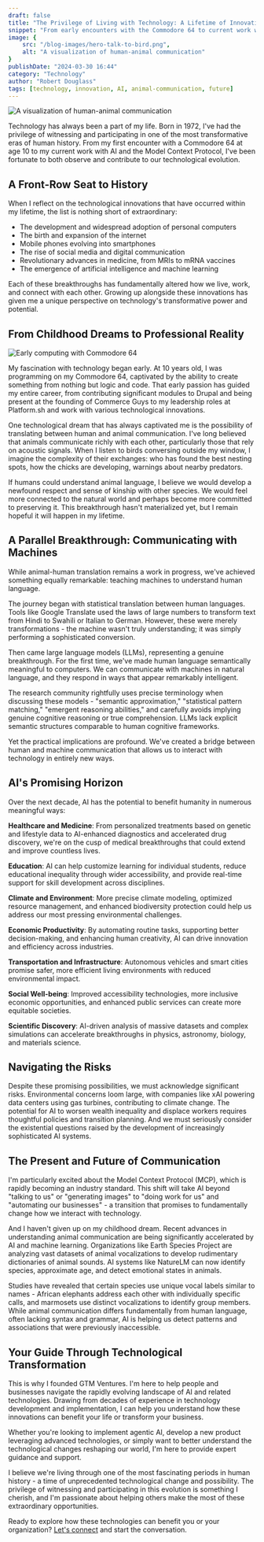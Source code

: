 ```yaml
---
draft: false
title: "The Privilege of Living with Technology: A Lifetime of Innovation"
snippet: "From early encounters with the Commodore 64 to current work with AI and the Model Context Protocol, explore a journey through one of the most transformative eras in human history."
image: {
    src: "/blog-images/hero-talk-to-bird.png",
    alt: "A visualization of human-animal communication"
}
publishDate: "2024-03-30 16:44"
category: "Technology"
author: "Robert Douglass"
tags: [technology, innovation, AI, animal-communication, future]
---
```


![A visualization of human-animal communication](/blog-images/hero-talk-to-bird.png)

Technology has always been a part of my life. Born in 1972, I've had the privilege of witnessing and participating in one of the most transformative eras of human history. From my first encounter with a Commodore 64 at age 10 to my current work with AI and the Model Context Protocol, I've been fortunate to both observe and contribute to our technological evolution.

## A Front-Row Seat to History

When I reflect on the technological innovations that have occurred within my lifetime, the list is nothing short of extraordinary:

- The development and widespread adoption of personal computers
- The birth and expansion of the internet
- Mobile phones evolving into smartphones 
- The rise of social media and digital communication
- Revolutionary advances in medicine, from MRIs to mRNA vaccines
- The emergence of artificial intelligence and machine learning

Each of these breakthroughs has fundamentally altered how we live, work, and connect with each other. Growing up alongside these innovations has given me a unique perspective on technology's transformative power and potential.

## From Childhood Dreams to Professional Reality

![Early computing with Commodore 64](/blog-images/cw64-agi.png)

My fascination with technology began early. At 10 years old, I was programming on my Commodore 64, captivated by the ability to create something from nothing but logic and code. That early passion has guided my entire career, from contributing significant modules to Drupal and being present at the founding of Commerce Guys to my leadership roles at Platform.sh and work with various technological innovations.

One technological dream that has always captivated me is the possibility of translating between human and animal communication. I've long believed that animals communicate richly with each other, particularly those that rely on acoustic signals. When I listen to birds conversing outside my window, I imagine the complexity of their exchanges: who has found the best nesting spots, how the chicks are developing, warnings about nearby predators.

If humans could understand animal language, I believe we would develop a newfound respect and sense of kinship with other species. We would feel more connected to the natural world and perhaps become more committed to preserving it. This breakthrough hasn't materialized yet, but I remain hopeful it will happen in my lifetime.

## A Parallel Breakthrough: Communicating with Machines

While animal-human translation remains a work in progress, we've achieved something equally remarkable: teaching machines to understand human language.

The journey began with statistical translation between human languages. Tools like Google Translate used the laws of large numbers to transform text from Hindi to Swahili or Italian to German. However, these were merely transformations - the machine wasn't truly understanding; it was simply performing a sophisticated conversion.

Then came large language models (LLMs), representing a genuine breakthrough. For the first time, we've made human language semantically meaningful to computers. We can communicate with machines in natural language, and they respond in ways that appear remarkably intelligent.

The research community rightfully uses precise terminology when discussing these models - "semantic approximation," "statistical pattern matching," "emergent reasoning abilities," and carefully avoids implying genuine cognitive reasoning or true comprehension. LLMs lack explicit semantic structures comparable to human cognitive frameworks.

Yet the practical implications are profound. We've created a bridge between human and machine communication that allows us to interact with technology in entirely new ways.

## AI's Promising Horizon

Over the next decade, AI has the potential to benefit humanity in numerous meaningful ways:

**Healthcare and Medicine**: From personalized treatments based on genetic and lifestyle data to AI-enhanced diagnostics and accelerated drug discovery, we're on the cusp of medical breakthroughs that could extend and improve countless lives.

**Education**: AI can help customize learning for individual students, reduce educational inequality through wider accessibility, and provide real-time support for skill development across disciplines.

**Climate and Environment**: More precise climate modeling, optimized resource management, and enhanced biodiversity protection could help us address our most pressing environmental challenges.

**Economic Productivity**: By automating routine tasks, supporting better decision-making, and enhancing human creativity, AI can drive innovation and efficiency across industries.

**Transportation and Infrastructure**: Autonomous vehicles and smart cities promise safer, more efficient living environments with reduced environmental impact.

**Social Well-being**: Improved accessibility technologies, more inclusive economic opportunities, and enhanced public services can create more equitable societies.

**Scientific Discovery**: AI-driven analysis of massive datasets and complex simulations can accelerate breakthroughs in physics, astronomy, biology, and materials science.

## Navigating the Risks

Despite these promising possibilities, we must acknowledge significant risks. Environmental concerns loom large, with companies like xAI powering data centers using gas turbines, contributing to climate change. The potential for AI to worsen wealth inequality and displace workers requires thoughtful policies and transition planning. And we must seriously consider the existential questions raised by the development of increasingly sophisticated AI systems.

## The Present and Future of Communication

I'm particularly excited about the Model Context Protocol (MCP), which is rapidly becoming an industry standard. This shift will take AI beyond "talking to us" or "generating images" to "doing work for us" and "automating our businesses" - a transition that promises to fundamentally change how we interact with technology.

And I haven't given up on my childhood dream. Recent advances in understanding animal communication are being significantly accelerated by AI and machine learning. Organizations like Earth Species Project are analyzing vast datasets of animal vocalizations to develop rudimentary dictionaries of animal sounds. AI systems like NatureLM can now identify species, approximate age, and detect emotional states in animals.

Studies have revealed that certain species use unique vocal labels similar to names - African elephants address each other with individually specific calls, and marmosets use distinct vocalizations to identify group members. While animal communication differs fundamentally from human language, often lacking syntax and grammar, AI is helping us detect patterns and associations that were previously inaccessible.

## Your Guide Through Technological Transformation

This is why I founded GTM Ventures. I'm here to help people and businesses navigate the rapidly evolving landscape of AI and related technologies. Drawing from decades of experience in technology development and implementation, I can help you understand how these innovations can benefit your life or transform your business.

Whether you're looking to implement agentic AI, develop a new product leveraging advanced technologies, or simply want to better understand the technological changes reshaping our world, I'm here to provide expert guidance and support.

I believe we're living through one of the most fascinating periods in human history - a time of unprecedented technological change and possibility. The privilege of witnessing and participating in this evolution is something I cherish, and I'm passionate about helping others make the most of these extraordinary opportunities.

Ready to explore how these technologies can benefit you or your organization? [Let's connect](https://gtm-ventures.com/contact) and start the conversation.
